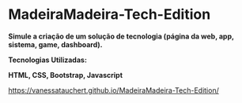 # MadeiraMadeira-Tech-Edition

**Simule a criação de um solução de tecnologia (página da web, app, sistema, game, dashboard).**

**Tecnologias Utilizadas:**

**HTML, CSS, Bootstrap, Javascript**

https://vanessatauchert.github.io/MadeiraMadeira-Tech-Edition/
